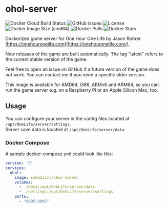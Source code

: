 # ohol-server

![Docker Cloud Build Status](https://img.shields.io/docker/cloud/build/schmailzl/ohol-server)
![GitHub issues](https://img.shields.io/github/issues-raw/m-schmailzl/ohol-server)
![License](https://img.shields.io/github/license/m-schmailzl/ohol-server)
![Docker Image Size (amd64)](https://img.shields.io/docker/image-size/schmailzl/ohol-server)
![Docker Pulls](https://img.shields.io/docker/pulls/schmailzl/ohol-server)
![Docker Stars](https://img.shields.io/docker/stars/schmailzl/ohol-server)

Dockerized game server for One Hour One Life by Jason Rohrer [https://onehouronelife.com](https://onehouronelife.com/).

New releases of the game are built automatically. The tag "latest" refers to the current stable version of the game.

Feel free to open an issue on GitHub if a future version of the game does not work. You can contact me if you need a specific older version.

This image is available for AMD64, i386, ARMv6 and ARM64, so you can run the game server e.g. on a Raspberry Pi or an Apple Silicon Mac, too.

## Usage

You can configure your server in the config files located at `/opt/OneLife/server/settings`.\
Server save data is located at `/opt/OneLife/server/data`.

### Docker Compose

A sample docker-compose.yml could look like this:

```yaml
version: '3'
services:
  ohol:
    image: schmailzl/ohol-server
    volumes:
      - ./data:/opt/OneLife/server/data
      - ./settings:/opt/OneLife/server/settings
    ports:
      - "8005:8005"
```
